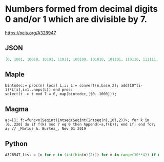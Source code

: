 # Numbers formed from decimal digits 0 and/or 1 which are divisible by 7\.
https://oeis.org/A328947
## JSON
```JSON
[0, 1001, 10010, 10101, 11011, 100100, 101010, 101101, 110110, 111111, 1000111, 1001000, 1010100, 1011010, 1011101, 1100001, 1101100, 1110011, 1111110, 10000011, 10001110, 10010000, 10011001, 10100111, 10101000, 10110100, 10111010, 10111101, 11000010, 11000101, 11001011, 11010111, 11011000]
```
## Maple
```Maple
bintodec:= proc(n) local L,i; L:= convert(n,base,2); add(10^(i-1)*L[i],i=1..nops(L)) end proc:
select(t -> t mod 7 = 0, map(bintodec,[$0..1000]));
```
## Magma
```Magma
a:=[]; f:=func<n|Seqint(Intseq(Seqint(Intseq(n),10),2))>; for k in [0..220] do if f(k) mod 7 eq 0 then Append(~a,f(k)); end if; end for; a; // _Marius A. Burtea_, Nov 01 2019
```
## Python
```Python
A328947_list = [n for n in (int(bin(m)[2:]) for m in range(10**4)) if not n % 7] # _Chai Wah Wu_, Nov 01 2019
```
